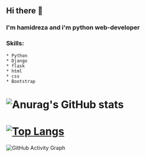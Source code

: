## Hi there 👋

### I'm hamidreza and i'm python web-developer

### Skills: 
	* Python
	* Django
  	* flask
	* html
	* css
	* Bootstrap

# ![Anurag's GitHub stats](https://github-readme-stats.vercel.app/api?username=hamidrezafekri&show_icons=true&theme=tokyonight)

# [![Top Langs](https://github-readme-stats.vercel.app/api/top-langs/?username=hamidrezafekri&layout=compact&theme=tokyonight)](https://github.com/anuraghazra/github-readme-stats)



![GitHub Activity Graph](https://activity-graph.herokuapp.com/graph?username=hamidrezafekri&bg_color=black)
